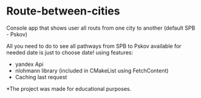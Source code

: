 # Route-between-cities
Console app that shows user all routs from one city to another (default SPB - Pskov)

All you need to do to see all pathways from SPB to Pskov available for needed date is just to choose date!
using features:
 - yandex Api
 - nlohmann library (included in CMakeList using FetchContent)
 - Caching last request

*The project was made for educational purposes.
